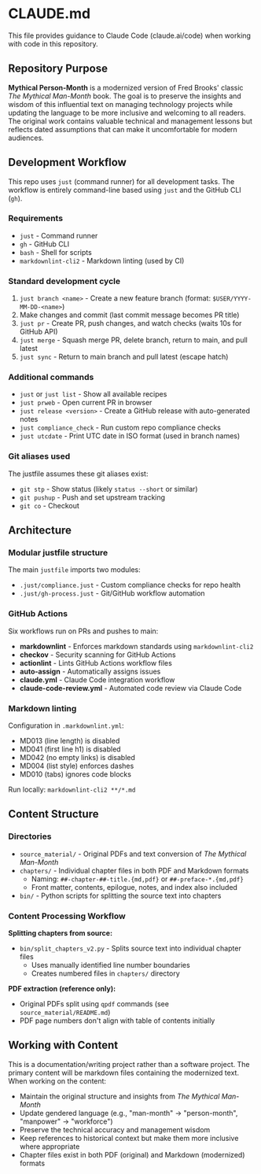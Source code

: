 # CLAUDE.md

This file provides guidance to Claude Code (claude.ai/code) when working with code in this repository.

## Repository Purpose

**Mythical Person-Month** is a modernized version of Fred Brooks' classic _The Mythical Man-Month_ book. The goal is to preserve the insights and wisdom of this influential text on managing technology projects while updating the language to be more inclusive and welcoming to all readers. The original work contains valuable technical and management lessons but reflects dated assumptions that can make it uncomfortable for modern audiences.

## Development Workflow

This repo uses `just` (command runner) for all development tasks. The workflow is entirely command-line based using `just` and the GitHub CLI (`gh`).

### Requirements

- `just` - Command runner
- `gh` - GitHub CLI
- `bash` - Shell for scripts
- `markdownlint-cli2` - Markdown linting (used by CI)

### Standard development cycle

1. `just branch <name>` - Create a new feature branch (format: `$USER/YYYY-MM-DD-<name>`)
2. Make changes and commit (last commit message becomes PR title)
3. `just pr` - Create PR, push changes, and watch checks (waits 10s for GitHub API)
4. `just merge` - Squash merge PR, delete branch, return to main, and pull latest
5. `just sync` - Return to main branch and pull latest (escape hatch)

### Additional commands

- `just` or `just list` - Show all available recipes
- `just prweb` - Open current PR in browser
- `just release <version>` - Create a GitHub release with auto-generated notes
- `just compliance_check` - Run custom repo compliance checks
- `just utcdate` - Print UTC date in ISO format (used in branch names)

### Git aliases used

The justfile assumes these git aliases exist:

- `git stp` - Show status (likely `status --short` or similar)
- `git pushup` - Push and set upstream tracking
- `git co` - Checkout

## Architecture

### Modular justfile structure

The main `justfile` imports two modules:

- `.just/compliance.just` - Custom compliance checks for repo health
- `.just/gh-process.just` - Git/GitHub workflow automation

### GitHub Actions

Six workflows run on PRs and pushes to main:

- **markdownlint** - Enforces markdown standards using `markdownlint-cli2`
- **checkov** - Security scanning for GitHub Actions
- **actionlint** - Lints GitHub Actions workflow files
- **auto-assign** - Automatically assigns issues
- **claude.yml** - Claude Code integration workflow
- **claude-code-review.yml** - Automated code review via Claude Code

### Markdown linting

Configuration in `.markdownlint.yml`:

- MD013 (line length) is disabled
- MD041 (first line h1) is disabled
- MD042 (no empty links) is disabled
- MD004 (list style) enforces dashes
- MD010 (tabs) ignores code blocks

Run locally: `markdownlint-cli2 **/*.md`

## Content Structure

### Directories

- `source_material/` - Original PDFs and text conversion of _The Mythical Man-Month_
- `chapters/` - Individual chapter files in both PDF and Markdown formats
  - Naming: `##-chapter-##-title.{md,pdf}` or `##-preface-*.{md,pdf}`
  - Front matter, contents, epilogue, notes, and index also included
- `bin/` - Python scripts for splitting the source text into chapters

### Content Processing Workflow

**Splitting chapters from source:**

- `bin/split_chapters_v2.py` - Splits source text into individual chapter files
  - Uses manually identified line number boundaries
  - Creates numbered files in `chapters/` directory

**PDF extraction (reference only):**

- Original PDFs split using `qpdf` commands (see `source_material/README.md`)
- PDF page numbers don't align with table of contents initially

## Working with Content

This is a documentation/writing project rather than a software project. The primary content will be markdown files containing the modernized text. When working on the content:

- Maintain the original structure and insights from _The Mythical Man-Month_
- Update gendered language (e.g., "man-month" → "person-month", "manpower" → "workforce")
- Preserve the technical accuracy and management wisdom
- Keep references to historical context but make them more inclusive where appropriate
- Chapter files exist in both PDF (original) and Markdown (modernized) formats

